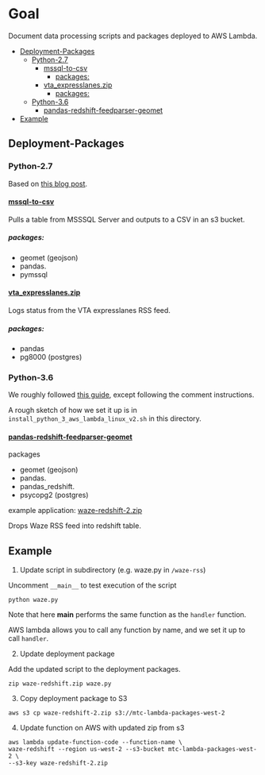 # Goal

Document data processing scripts and packages deployed to AWS Lambda. 

<!-- MarkdownTOC autolink="true" -->

- [Deployment-Packages](#deployment-packages)
	- [Python-2.7](#python-27)
		- [mssql-to-csv](#mssql-to-csv)
			- [packages:](#packages)
		- [vta_expresslanes.zip](#vta_expresslaneszip)
			- [packages:](#packages-1)
	- [Python-3.6](#python-36)
		- [pandas-redshift-feedparser-geomet](#pandas-redshift-feedparser-geomet)
- [Example](#example)

<!-- /MarkdownTOC -->


## Deployment-Packages

### Python-2.7

Based on [this blog post](http://www.perrygeo.com/running-python-with-compiled-code-on-aws-lambda.html).

#### [mssql-to-csv](https://s3-us-west-2.amazonaws.com/mtc-lambda-packages-west-2/mssql_to_csv.zip)

Pulls a table from MSSSQL Server and outputs to a CSV in an s3 bucket. 

##### packages:
- geomet (geojson)   
- pandas.  
- pymssql

#### [vta_expresslanes.zip](https://s3-us-west-2.amazonaws.com/mtc-lambda-packages-west-2/vta_expresslanes.zip)

Logs status from the VTA expresslanes RSS feed. 

##### packages:

- pandas    
- pg8000 (postgres)  

### Python-3.6

We roughly followed [this guide](https://gist.github.com/niranjv/f80fc1f488afc49845e2ff3d5df7f83b), except following the comment instructions. 

A rough sketch of how we set it up is in `install_python_3_aws_lambda_linux_v2.sh` in this directory. 

#### [pandas-redshift-feedparser-geomet](https://s3-us-west-2.amazonaws.com/mtc-lambda-packages-west-2/pandas-redshift-feedparser-geomet.zip)

packages 
- geomet (geojson)   
- pandas.  
- pandas_redshift. 
- psycopg2 (postgres)

example application: [waze-redshift-2.zip](https://s3-us-west-2.amazonaws.com/mtc-lambda-packages-west-2/waze-redshift-2.zip)

Drops Waze RSS feed into redshift table. 

## Example

1) Update script in subdirectory (e.g. waze.py in `/waze-rss`)

Uncomment `__main__` to test execution of the script

```
python waze.py
```

Note that here __main__ performs the same function as the `handler` function. 

AWS lambda allows you to call any function by name, and we set it up to call `handler`. 

2) Update deployment package

Add the updated script to the deployment packages. 

```
zip waze-redshift.zip waze.py
```

3) Copy deployment package to S3

```
aws s3 cp waze-redshift-2.zip s3://mtc-lambda-packages-west-2
```

4) Update function on AWS with updated zip from s3

```
aws lambda update-function-code --function-name \
waze-redshift --region us-west-2 --s3-bucket mtc-lambda-packages-west-2 \
--s3-key waze-redshift-2.zip
```
